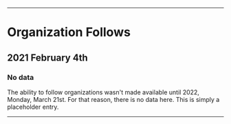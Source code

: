 
***

# Organization Follows

## 2021 February 4th

### No data

The ability to follow organizations wasn't made available until 2022, Monday, March 21st. For that reason, there is no data here. This is simply a placeholder entry.

***
